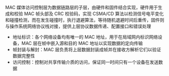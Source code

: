 MAC 媒体访问控制层为数据链路层的子层，由硬件和固件结合实现，硬件用于生成和校验 MAC 帧头部及 CRC 校验码，实现 CSMA/CD 算法以检测信号电平变化和碰撞检测，而在发生碰撞时，执行退避算法，等待随机退避时间后重传，固件则与操作系统网络协议栈对接，提供上层协议数据传递、配置接口和错误处理

- 地址标识：各个网络设备均有唯一的 MAC 地址，用于在局域网内标识网络设备，MAC 层在帧中嵌入源和目的 MAC 地址以实现数据的定向传输
- 帧封装与解封：MAC 层负责将上层数据封装成帧并在接收方解析它们以验证数据完整性
- 访问控制：控制对共享传输介质的访问，保证同一时间只有一个设备在发送数据

